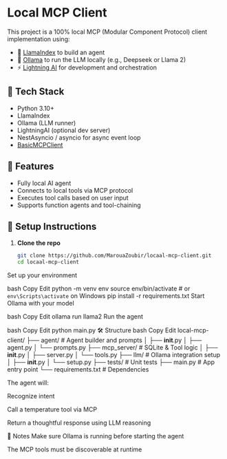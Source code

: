 # Local MCP Client

This project is a 100% local MCP (Modular Component Protocol) client implementation using:
- 🦙 [LlamaIndex](https://github.com/jerryjliu/llama_index) to build an agent
- 🧠 [Ollama](https://ollama.com/) to run the LLM locally (e.g., Deepseek or Llama 2)
- ⚡ [Lightning AI](https://lightning.ai/) for development and orchestration

## 🔧 Tech Stack

- Python 3.10+
- LlamaIndex
- Ollama (LLM runner)
- LightningAI (optional dev server)
- NestAsyncio / asyncio for async event loop
- [BasicMCPClient](https://github.com/jerryjliu/llama_index/tree/main/llama-index-integrations/tools/mcp)

## 🧠 Features

- Fully local AI agent
- Connects to local tools via MCP protocol
- Executes tool calls based on user input
- Supports function agents and tool-chaining

## 🚀 Setup Instructions

1. **Clone the repo**
   ```bash
   git clone https://github.com/MarouaZoubir/locaal-mcp-client.git
   cd locaal-mcp-client
Set up your environment

bash
Copy
Edit
python -m venv env
source env/bin/activate  # or `env\Scripts\activate` on Windows
pip install -r requirements.txt
Start Ollama with your model

bash
Copy
Edit
ollama run llama2
Run the agent

bash
Copy
Edit
python main.py
🛠 Structure
bash
Copy
Edit
local-mcp-client/
├── agent/               # Agent builder and prompts
│   ├── __init__.py
│   ├── agent.py
│   └── prompts.py
├── mcp_server/          # SQLite & Tool logic
│   ├── __init__.py
│   ├── server.py
│   └── tools.py
├── llm/                 # Ollama integration setup
│   ├── __init__.py
│   └── setup.py
├── tests/               # Unit tests
├── main.py              # App entry point
└── requirements.txt     # Dependencies


The agent will:

Recognize intent

Call a temperature tool via MCP

Return a thoughtful response using LLM reasoning

📌 Notes
Make sure Ollama is running before starting the agent

The MCP tools must be discoverable at runtime
